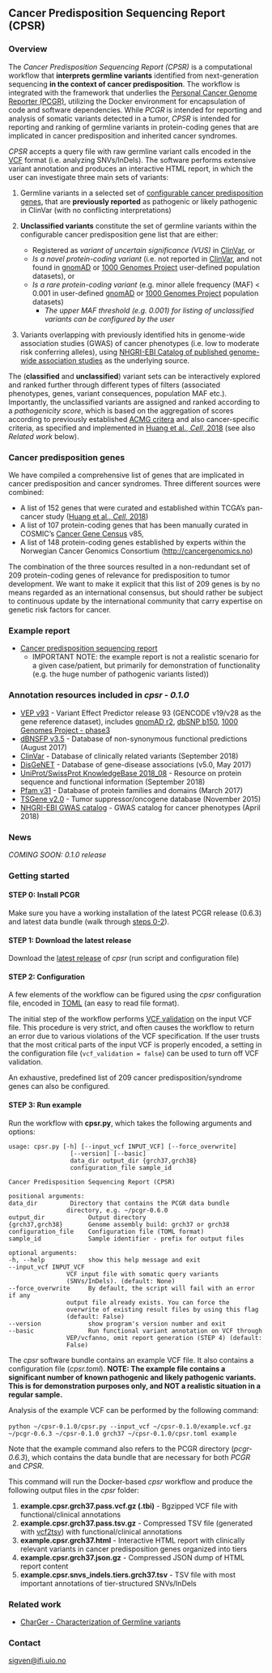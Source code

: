 ## Cancer Predisposition Sequencing Report (CPSR)

### Overview

The *Cancer Predisposition Sequencing Report (CPSR)* is a computational workflow that **interprets germline variants** identified from next-generation sequencing **in the context of cancer predisposition**. The workflow is integrated with the framework that underlies the [Personal Cancer Genome Reporter (PCGR)](https://github.com/sigven), utilizing the Docker environment for encapsulation of code and software dependencies. While *PCGR* is intended for reporting and analysis of somatic variants detected in a tumor, *CPSR* is intended for reporting and ranking of germline variants in protein-coding genes that are implicated in cancer predisposition and inherited cancer syndromes.

*CPSR* accepts a query file with raw germline variant calls encoded in the [VCF](https://samtools.github.io/hts-specs/VCFv4.2.pdf) format (i.e. analyzing SNVs/InDels). The software performs extensive variant annotation and produces an interactive HTML report, in which the user can investigate three main sets of variants:

1. Germline variants in a selected set of [configurable cancer predisposition genes](predisposition.md), that are **previously reported** as pathogenic or likely pathogenic in ClinVar (with no conflicting interpretations)

2. **Unclassified variants** constitute the set of germline variants within the configurable cancer predisposition gene list that are either:
	* Registered as *variant of uncertain significance (VUS)* in [ClinVar](https://www.ncbi.nlm.nih.gov/clinvar/), or
	* *Is a novel protein-coding variant* (i.e. not reported in [ClinVar](https://www.ncbi.nlm.nih.gov/clinvar/), and not found in [gnomAD](http://gnomad.broadinstitute.org/) or [1000 Genomes Project](http://www.internationalgenome.org/) user-defined population datasets), or
	* *Is a rare protein-coding variant* (e.g. minor allele frequency (MAF) < 0.001 in user-defined [gnomAD](http://gnomad.broadinstitute.org/) or [1000 Genomes Project](http://www.internationalgenome.org/) population datasets)
		* *The upper MAF threshold (e.g. 0.001) for listing of unclassified variants can be configured by the user*


3. Variants overlapping with previously identified hits in genome-wide association studies (GWAS) of cancer phenotypes (i.e. low to moderate risk conferring alleles), using [NHGRI-EBI Catalog of published genome-wide association studies]() as the underlying source.

The (**classified** and **unclassified**) variant sets can be interactively explored and ranked further through different types of filters (associated phenotypes, genes, variant consequences, population MAF etc.). Importantly, the unclassified variants are assigned and ranked according to a *pathogenicity score*, which is based on the aggregation of scores according to previously established [ACMG critera](https://www.ncbi.nlm.nih.gov/pubmed/25741868) and also cancer-specific criteria, as specified and implemented in [Huang et al., *Cell*, 2018](https://www.ncbi.nlm.nih.gov/pubmed/29625052) (see also *Related work* below).

### Cancer predisposition genes
We have compiled a comprehensive list of genes that are implicated in cancer predisposition and cancer syndromes. Three different sources were combined:
* A list of 152 genes that were curated and established within TCGA’s pan-cancer study ([Huang et al., *Cell*, 2018](https://www.ncbi.nlm.nih.gov/pubmed/29625052))
* A list of 107 protein-coding genes that has been manually curated in COSMIC’s [Cancer Gene Census]() v85,
* A list of 148 protein-coding genes established by experts within the Norwegian Cancer Genomics Consortium (http://cancergenomics.no)

The combination of the three sources resulted in a non-redundant set of 209 protein-coding genes of relevance for predisposition to tumor development. We want to make it explicit that this list of 209 genes is by no means regarded as an international consensus, but should rather be subject to continuous update by the international community that carry expertise on genetic risk factors for cancer.


### Example report

* [Cancer predisposition sequencing report](http://folk.uio.no/sigven/example.cpsr.grch37.html)
	* IMPORTANT NOTE: the example report is not a realistic scenario for a given case/patient, but primarily for demonstration of functionality (e.g. the huge number of pathogenic variants listed))

### Annotation resources included in _cpsr - 0.1.0_

* [VEP v93](http://www.ensembl.org/info/docs/tools/vep/index.html) - Variant Effect Predictor release 93 (GENCODE v19/v28 as the gene reference dataset), includes [gnomAD r2](http://gnomad.broadinstitute.org/), [dbSNP b150](http://www.ncbi.nlm.nih.gov/SNP/), [1000 Genomes Project - phase3](ftp://ftp.1000genomes.ebi.ac.uk/vol1/ftp/release/20130502/)
* [dBNSFP v3.5](https://sites.google.com/site/jpopgen/dbNSFP) - Database of non-synonymous functional predictions (August 2017)
* [ClinVar](http://www.ncbi.nlm.nih.gov/clinvar/) - Database of clinically related variants (September 2018)
* [DisGeNET](http://www.disgenet.org) - Database of gene-disease associations (v5.0, May 2017)
* [UniProt/SwissProt KnowledgeBase 2018_08](http://www.uniprot.org) - Resource on protein sequence and functional information (September 2018)
* [Pfam v31](http://pfam.xfam.org) - Database of protein families and domains (March 2017)
* [TSGene v2.0](http://bioinfo.mc.vanderbilt.edu/TSGene/) - Tumor suppressor/oncogene database (November 2015)
* [NHGRI-EBI GWAS catalog](https://www.ebi.ac.uk/gwas//) - GWAS catalog for cancer phenotypes (April 2018)


### News

*COMING SOON: 0.1.0 release*

### Getting started

#### STEP 0: Install PCGR

Make sure you have a working installation of the latest PCGR release (0.6.3) and latest data bundle (walk through [steps 0-2](https://github.com/sigven/pcgr#getting-started)).

#### STEP 1: Download the latest release

Download the [latest release](https://github.com/sigven/releases/) of *cpsr* (run script and configuration file)

#### STEP 2: Configuration

A few elements of the workflow can be figured using the *cpsr* configuration file, encoded in [TOML](https://github.com/toml-lang/toml) (an easy to read file format).

The initial step of the workflow performs [VCF validation](https://github.com/EBIvariation/vcf-validator) on the input VCF file. This procedure is very strict, and often causes the workflow to return an error due to various violations of the VCF specification. If the user trusts that the most critical parts of the input VCF is properly encoded,  a setting in the configuration file (`vcf_validation = false`) can be used to turn off VCF validation.

An exhaustive, predefined list of 209 cancer predisposition/syndrome genes can also be configured.

#### STEP 3: Run example

Run the workflow with **cpsr.py**, which takes the following arguments and options:

	usage: cpsr.py [-h] [--input_vcf INPUT_VCF] [--force_overwrite]
					 [--version] [--basic]
					 data_dir output_dir {grch37,grch38}
					 configuration_file sample_id

	Cancer Predisposition Sequencing Report (CPSR)

	positional arguments:
	data_dir         Directory that contains the PCGR data bundle
				    directory, e.g. ~/pcgr-0.6.0
	output_dir            Output directory
	{grch37,grch38}       Genome assembly build: grch37 or grch38
	configuration_file    Configuration file (TOML format)
	sample_id             Sample identifier - prefix for output files

	optional arguments:
	-h, --help            show this help message and exit
	--input_vcf INPUT_VCF
				    VCF input file with somatic query variants
				    (SNVs/InDels). (default: None)
	--force_overwrite     By default, the script will fail with an error if any
				    output file already exists. You can force the
				    overwrite of existing result files by using this flag
				    (default: False)
	--version             show program's version number and exit
	--basic               Run functional variant annotation on VCF through
				    VEP/vcfanno, omit report generation (STEP 4) (default:
				    False)



The *cpsr* software bundle contains an example VCF file. It also contains a configuration file (*cpsr.toml*). **NOTE: The example file contains a significant number of known pathogenic and likely pathogenic variants. This is for demonstration purposes only, and NOT a realistic situation in a regular sample.**

Analysis of the example VCF can be performed by the following command:

`python ~/cpsr-0.1.0/cpsr.py --input_vcf ~/cpsr-0.1.0/example.vcf.gz`
` ~/pcgr-0.6.3 ~/cpsr-0.1.0 grch37 ~/cpsr-0.1.0/cpsr.toml example`

Note that the example command also refers to the PCGR directory (*pcgr-0.6.3*), which contains the data bundle that are necessary for both *PCGR* and *CPSR*.

This command will run the Docker-based *cpsr* workflow and produce the following output files in the _cpsr_ folder:

  1. __example.cpsr.grch37.pass.vcf.gz (.tbi)__ - Bgzipped VCF file with functional/clinical annotations
  2. __example.cpsr.grch37.pass.tsv.gz__ - Compressed TSV file (generated with [vcf2tsv](https://github.com/sigven/vcf2tsv)) with functional/clinical annotations
  3. __example.cpsr.grch37.html__ - Interactive HTML report with clinically relevant variants in cancer predisposition genes organized into tiers
  4. __example.cpsr.grch37.json.gz__ - Compressed JSON dump of HTML report content
  5. __example.cpsr.snvs_indels.tiers.grch37.tsv__ - TSV file with most important annotations of tier-structured SNVs/InDels

### Related work

* [CharGer - Characterization of Germline variants](https://github.com/ding-lab/CharGer)

### Contact

sigven@ifi.uio.no
